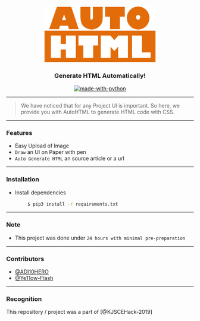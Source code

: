 <p align="center">
  <a href="#" rel="noopener">
 <img width=300px src="./static/logo.PNG" alt="AutoHTML-logo"></a>
</p>

<h3 align="center">Generate HTML Automatically!</h3>

<div align="center">

[![made-with-python](https://img.shields.io/badge/Made%20with-Python-1f425f.svg)](https://www.python.org/)
<br>
</div>

------------------------------------------

>We have noticed that for any Project UI is important. So here, we provide you with AutoHTML to generate HTML code with CSS.



------------------------------------------
### Features

- Easy Upload of Image
- `Draw` an UI on Paper with pen
- `Auto Generate HTML` an source article or a url

------------------------------------------
### Installation

* Install dependencies
```sh
        $ pip3 install -r requirements.txt
```

------------------------------------------


### Note

- This project was done under `24 hours with minimal pre-preparation`

------------------------------------------
### Contributors
- [@ADI10HERO](https://github.com/ADI10HERO)
- [@Ye11ow-Flash](https://github.com/Ye11ow-Flash)

------------------------------------------
### Recognition

This repository / project was a part of [@KJSCEHack-2019]
